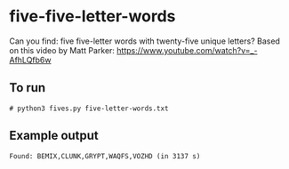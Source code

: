 # five-five-letter-words
Can you find: five five-letter words with twenty-five unique letters? Based on this video by Matt Parker: https://www.youtube.com/watch?v=_-AfhLQfb6w

## To run

    # python3 fives.py five-letter-words.txt
    
## Example output

    Found: BEMIX,CLUNK,GRYPT,WAQFS,VOZHD (in 3137 s)
